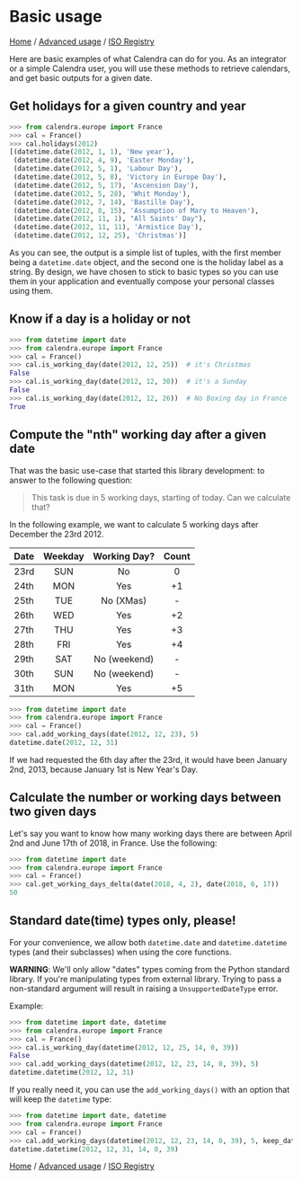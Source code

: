 # Basic usage

[Home](index.md) / [Advanced usage](advanced.md) / [ISO Registry](iso-registry.md)

Here are basic examples of what Calendra can do for you. As an integrator or a simple Calendra user, you will use these methods to retrieve calendars, and get basic outputs for a given date.

## Get holidays for a given country and year

```python
>>> from calendra.europe import France
>>> cal = France()
>>> cal.holidays(2012)
[(datetime.date(2012, 1, 1), 'New year'),
 (datetime.date(2012, 4, 9), 'Easter Monday'),
 (datetime.date(2012, 5, 1), 'Labour Day'),
 (datetime.date(2012, 5, 8), 'Victory in Europe Day'),
 (datetime.date(2012, 5, 17), 'Ascension Day'),
 (datetime.date(2012, 5, 28), 'Whit Monday'),
 (datetime.date(2012, 7, 14), 'Bastille Day'),
 (datetime.date(2012, 8, 15), 'Assumption of Mary to Heaven'),
 (datetime.date(2012, 11, 1), "All Saints' Day"),
 (datetime.date(2012, 11, 11), 'Armistice Day'),
 (datetime.date(2012, 12, 25), 'Christmas')]
```

As you can see, the output is a simple list of tuples, with the first member being a `datetime.date` object, and the second one is the holiday label as a string. By design, we have chosen to stick to basic types so you can use them in your application and eventually compose your personal classes using them.

## Know if a day is a holiday or not

```python
>>> from datetime import date
>>> from calendra.europe import France
>>> cal = France()
>>> cal.is_working_day(date(2012, 12, 25))  # it's Christmas
False
>>> cal.is_working_day(date(2012, 12, 30))  # it's a Sunday
False
>>> cal.is_working_day(date(2012, 12, 26))  # No Boxing day in France
True
```

## Compute the "nth" working day after a given date

That was the basic use-case that started this library development: to answer to the following question:

> This task is due in 5 working days, starting of today. Can we calculate that?

In the following example, we want to calculate 5 working days after December the 23rd 2012.

| Date | Weekday | Working Day? | Count |
|:-----|:-------:|:------------:|:-----:|
| 23rd |   SUN   |      No      |   0   |
| 24th |   MON   |     Yes      |  +1   |
| 25th |   TUE   |  No (XMas)   |   -   |
| 26th |   WED   |     Yes      |  +2   |
| 27th |   THU   |     Yes      |  +3   |
| 28th |   FRI   |     Yes      |  +4   |
| 29th |   SAT   | No (weekend) |   -   |
| 30th |   SUN   | No (weekend) |   -   |
| 31th |   MON   |     Yes      |  +5   |

```python
>>> from datetime import date
>>> from calendra.europe import France
>>> cal = France()
>>> cal.add_working_days(date(2012, 12, 23), 5)
datetime.date(2012, 12, 31)
```

If we had requested the 6th day after the 23rd, it would have been January 2nd, 2013, because January 1st is New Year's Day.

## Calculate the number or working days between two given days

Let's say you want to know how many working days there are between April 2nd and June 17th of 2018, in France. Use the following:

```python
>>> from datetime import date
>>> from calendra.europe import France
>>> cal = France()
>>> cal.get_working_days_delta(date(2018, 4, 2), date(2018, 6, 17))
50
```

## Standard date(time) types only, please!

For your convenience, we allow both `datetime.date` and `datetime.datetime` types (and their subclasses) when using the core functions.

**WARNING**: We'll only allow "dates" types coming from the Python standard library. If you're manipulating types from external library. Trying to pass a non-standard argument will result in raising a ``UnsupportedDateType`` error.

Example:

```python
>>> from datetime import date, datetime
>>> from calendra.europe import France
>>> cal = France()
>>> cal.is_working_day(datetime(2012, 12, 25, 14, 0, 39))
False
>>> cal.add_working_days(datetime(2012, 12, 23, 14, 0, 39), 5)
datetime.datetime(2012, 12, 31)
```

If you really need it, you can use the ``add_working_days()`` with an option that will keep the ``datetime`` type:

```python
>>> from datetime import date, datetime
>>> from calendra.europe import France
>>> cal = France()
>>> cal.add_working_days(datetime(2012, 12, 23, 14, 0, 39), 5, keep_datetime=True)
datetime.datetime(2012, 12, 31, 14, 0, 39)
```

[Home](index.md) / [Advanced usage](advanced.md) / [ISO Registry](iso-registry.md)
